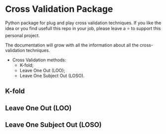 # Cross Validation Package
Python package for plug and play cross validation techniques.
If you like the idea or you find usefull this repo in your job, please leave a ⭐ to support this personal project.

The documentation will grow with all the information about all the cross-validation techniques.

* Cross Validation methods:
    * K-fold;
    * Leave One Out (LOO);
    * Leave One Subject Out (LOSO).

## K-fold

## Leave One Out (LOO)

## Leave One Subject Out (LOSO)
